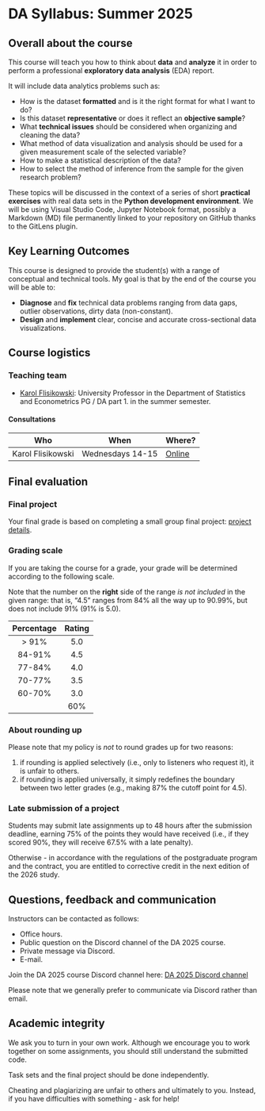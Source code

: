 # DA Syllabus: Summer 2025

## Overall about the course

This course will teach you how to think about **data** and **analyze** it in order to perform a professional **exploratory data analysis** (EDA) report. 

It will include data analytics problems such as:

- How is the dataset **formatted** and is it the right format for what I want to do?
- Is this dataset **representative** or does it reflect an **objective sample**?
- What **technical issues** should be considered when organizing and cleaning the data?
- What method of data visualization and analysis should be used for a given measurement scale of the selected variable?
- How to make a statistical description of the data?
- How to select the method of inference from the sample for the given research problem?

These topics will be discussed in the context of a series of short **practical exercises** with real data sets in the **Python development environment**. We will be using Visual Studio Code, Jupyter Notebook format, possibly a Markdown (MD) file permanently linked to your repository on GitHub thanks to the GitLens plugin.

## Key Learning Outcomes

This course is designed to provide the student(s) with a range of conceptual and technical tools. 
My goal is that by the end of the course you will be able to:

- **Diagnose** and **fix** technical data problems ranging from data gaps, outlier observations, dirty data (non-constant).
- **Design** and **implement** clear, concise and accurate cross-sectional data visualizations.

## Course logistics

### Teaching team

- [Karol Flisikowski](https://pg.edu.pl/p/karol-flisikowski-20826): University Professor in the Department of Statistics and Econometrics PG / DA part 1. in the summer semester.

#### Consultations

| Who | When | Where?                                                         |
|--------------------|------------------------|-----------------------------|
| Karol Flisikowski | Wednesdays 14-15 | [Online](https://calendly.com/flisik/konsultacje-office-hours) |

## Final evaluation

### Final project

Your final grade is based on completing a small group final project: [project details](final.md).

### Grading scale

If you are taking the course for a grade, your grade will be determined according to the following scale.

Note that the number on the **right** side of the range *is not included* in the given range: that is, “4.5” ranges from 84% all the way up to 90.99%, but does not include 91% (91% is 5.0).

| Percentage | Rating |
|:--------:|:---------------:|
| \> 91% | 5.0 |
| 84-91% | 4.5 |
| 77-84% | 4.0 |
| 70-77% | 3.5 |
| 60-70% | 3.0 |
| | 60% | no credit |

### About rounding up

Please note that my policy is *not* to round grades up for two reasons:

1. if rounding is applied selectively (i.e., only to listeners who request it), it is unfair to others.
2. if rounding is applied universally, it simply redefines the boundary between two letter grades (e.g., making 87% the cutoff point for 4.5).

### Late submission of a project

Students may submit late assignments up to 48 hours after the submission deadline, earning 75% of the points they would have received (i.e., if they scored 90%, they will receive 67.5% with a late penalty).

Otherwise - in accordance with the regulations of the postgraduate program and the contract, you are entitled to corrective credit in the next edition of the 2026 study.

## Questions, feedback and communication

Instructors can be contacted as follows:

- Office hours.
- Public question on the Discord channel of the DA 2025 course.
- Private message via Discord.
- E-mail.

Join the DA 2025 course Discord channel here: [DA 2025 Discord channel](https://discord.gg/4f7XPQ64)

Please note that we generally prefer to communicate via Discord rather than email.

## Academic integrity

We ask you to turn in your own work. Although we encourage you to work together on some assignments, you should still understand the submitted code. 

Task sets and the final project should be done independently.

Cheating and plagiarizing are unfair to others and ultimately to you. Instead, if you have difficulties with something - ask for help!